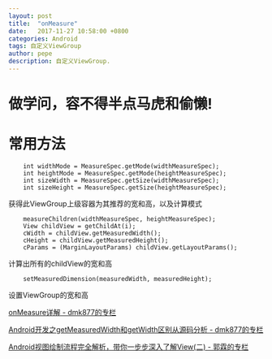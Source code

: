 ```yaml
---
layout: post
title:  "onMeasure"
date:   2017-11-27 10:58:00 +0800
categories: Android
tags: 自定义ViewGroup
author: pepe
description: 自定义ViewGroup.
---
```


做学问，容不得半点马虎和偷懒!
============


# 常用方法

~~~
    int widthMode = MeasureSpec.getMode(widthMeasureSpec);  
    int heightMode = MeasureSpec.getMode(heightMeasureSpec);  
    int sizeWidth = MeasureSpec.getSize(widthMeasureSpec);  
    int sizeHeight = MeasureSpec.getSize(heightMeasureSpec); 
~~~
获得此ViewGroup上级容器为其推荐的宽和高，以及计算模式 	

~~~
	measureChildren(widthMeasureSpec, heightMeasureSpec);  
	View childView = getChildAt(i);  
    cWidth = childView.getMeasuredWidth();  
    cHeight = childView.getMeasuredHeight();  
    cParams = (MarginLayoutParams) childView.getLayoutParams(); 
~~~
计算出所有的childView的宽和高  	

~~~	
    setMeasuredDimension(measuredWidth, measuredHeight);
~~~
设置ViewGroup的宽和高	














[onMeasure详解 - dmk877的专栏](http://blog.csdn.net/dmk877/article/details/49558367)

[Android开发之getMeasuredWidth和getWidth区别从源码分析 - dmk877的专栏](http://blog.csdn.net/dmk877/article/details/49734869)

[Android视图绘制流程完全解析，带你一步步深入了解View(二) - 郭霖的专栏](http://blog.csdn.net/guolin_blog/article/details/16330267)